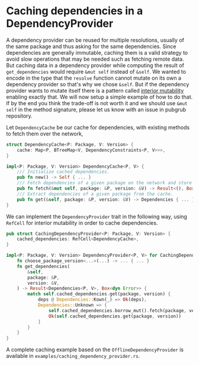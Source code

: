 # Caching dependencies in a DependencyProvider

A dependency provider can be reused for multiple resolutions,
usually of the same package and thus asking for the same dependencies.
Since dependencies are generally immutable, caching them is a valid strategy
to avoid slow operations that may be needed such as fetching remote data.
But caching data in a dependency provider while computing the result of `get_dependencies`
would require `&mut self` instead of `&self`.
We wanted to encode in the type that the `resolve` function cannot mutate
on its own a dependency provider so that's why we chose `&self`.
But if the dependency provider wants to mutate itself there is
a pattern called [interior mutability](https://doc.rust-lang.org/book/ch15-05-interior-mutability.html)
enabling exactly that.
We will now setup a simple example of how to do that.
If by the end you think the trade-off is not worth it and we should
use `&mut self` in the method signature, please let us know with an issue in pubgrub repository.

Let `DependencyCache` be our cache for dependencies,
with existing methods to fetch them over the network,

```rust
struct DependencyCache<P: Package, V: Version> {
    cache: Map<P, BTreeMap<V, DependencyConstraints<P, V>>>,
}

impl<P: Package, V: Version> DependencyCache<P, V> {
    /// Initialize cached dependencies.
    pub fn new() -> Self { ... }
    /// Fetch dependencies of a given package on the network and store them in the cache.
    pub fn fetch(&mut self, package: &P, version: &V) -> Result<(), Box<dyn Error>> { ... }
    /// Extract dependencies of a given package from the cache.
    pub fn get(&self, package: &P, version: &V) -> Dependencies { ... }
}
```

We can implement the `DependencyProvider` trait in the following way,
using `RefCell` for interior mutability in order to cache dependencies.

```rust
pub struct CachingDependencyProvider<P: Package, V: Version> {
    cached_dependencies: RefCell<DependencyCache>,
}

impl<P: Package, V: Version> DependencyProvider<P, V> for CachingDependencyProvider<P, V> {
    fn choose_package_version<...>(...) -> ... { ... }
    fn get_dependencies(
        &self,
        package: &P,
        version: &V,
    ) -> Result<Dependencies<P, V>, Box<dyn Error>> {
        match self.cached_dependencies.get(package, version) {
            deps @ Dependencies::Kown(_) => Ok(deps),
            Dependencies::Unknown => {
                self.cached_dependencies.borrow_mut().fetch(package, version)?;
                Ok(self.cached_dependencies.get(package, version))
            }
        }
    }
}
```

A complete caching example based on the `OfflineDependencyProvider`
is available in `examples/caching_dependency_provider.rs`.
